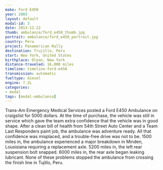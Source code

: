 ```yaml
---
make: Ford E450
year: 2003
layout: default
modal-id: 3
date: 2013-12-22
thumb: ambulance/ford_e450_thumb.jpg
portrait: ambulance/ford_e450_portrait.jpg
country: Peru
project: Panamerican Rally
destination: Trujillo, Peru
start: New York, United States
birthplace: Olean, New York
distance-traveled: 16,000 miles
timeline: timeline-ford-e450
transmission: automatic
fueltype: diesel
engine: 7.2L
categories:
- modal
tags: [modal-ambulance]
---
```

Trans-Am Emergency Medical Services posted a Ford E450 Ambulance on craigslist for 5000 dollars. At the time of purchase, the vehicle was still in service which gave the team extra confidence that the vehicle was in good shape. After a clean bill of health from 54th Street Auto Center and a Team Last Responders paint job, the ambulance was adventure ready. All that confidence was misplaced, and a trouble-free drive was not to be. 1500 miles in, the ambulance experienced a major breakdown in Minden, Lousisiana requiring a replacement axle. 5200 miles in, the left rear suspension bolt snapped. 6000 miles in, the rear axle began leaking lubricant. None of these problems stopped the ambulance from crossing the finish line in Tujillo, Peru.
